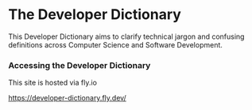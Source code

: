 # The Developer Dictionary

This Developer Dictionary aims to clarify technical jargon and confusing definitions across Computer Science and Software Development.

### Accessing the Developer Dictionary

This site is hosted via fly.io

https://developer-dictionary.fly.dev/
